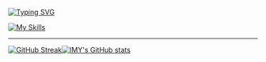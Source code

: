 [![Typing SVG](https://readme-typing-svg.demolab.com?font=Oswald&size=30&duration=2000&pause=1000&color=10A1B8&center=true&width=650&height=200&lines=Hi%F0%9F%91%8B;I'm+Imran;I'm+interested+in+Android+and+Linux)](https://git.io/typing-svg)


[![My Skills](https://skillicons.dev/icons?i=js,html,css,bash,discord,bots,firebase,flutter,git,github,godot,linux,py,qt,vscode)](https://skillicons.dev)

<!---
IMYdev/IMYdev is a ✨ special ✨ repository because its `README.md` (this file) appears on your GitHub profile.
You can click the Preview link to take a look at your changes.
--->
---

[![GitHub Streak](https://gh.imy.com.ly?user=IMYdev&theme=transparent&hide_border=true&hide_current_streak=true&hide_longest_streak=true)](https://git.io/streak-stats)[![IMY's GitHub stats](https://stats.gh.imy.com.ly/api?username=IMYdev&theme=ambient_gradient)](https://github.com/anuraghazra/github-readme-stats)

